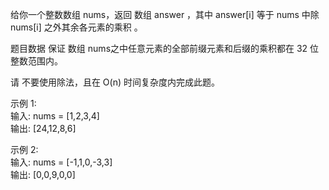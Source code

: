 给你一个整数数组 nums，返回 数组 answer ，其中 answer[i] 等于 nums 中除 nums[i] 之外其余各元素的乘积 。

题目数据 保证 数组 nums之中任意元素的全部前缀元素和后缀的乘积都在  32 位 整数范围内。

请 不要使用除法，且在 O(n) 时间复杂度内完成此题。



示例 1:  
输入: nums = [1,2,3,4]   
输出: [24,12,8,6]  

示例 2:  
输入: nums = [-1,1,0,-3,3]  
输出: [0,0,9,0,0]  